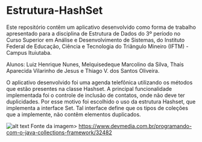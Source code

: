 # Estrutura-HashSet
Este repositório contêm um aplicativo desenvolvido como forma de trabalho apresentado para a disciplina de Estrutura de Dados do 3º período no Curso Superior em Análise e Desenvolvimento de Sistemas, do Instituto Federal de Educação, Ciência e Tecnologia do Triângulo Mineiro (IFTM) - Campus Ituiutaba.

Alunos: Luiz Henrique Nunes, Melquisedeque Marcolino da Silva, Thaís Aparecida Vilarinho de Jesus e Thiago V. dos Santos Oliveira.

O aplicativo desenvolvido foi uma agenda telefônica utilizando os métodos que estão presentes na classe Hashset. A principal funcionalidade implementada foi o controle de inclusão de contatos, onde não deve ter duplicidades. Por esse motivo foi escolhido o uso da estrutura Hashset, que implementa a interface Set. Tal interface define que os tipos de coleções que a implemente, não contêm elementos duplicados.



![alt text](http://arquivo.devmedia.com.br/REVISTAS/easyjava/imagens/50/3/1.png)
Fonte da imagem> https://www.devmedia.com.br/programando-com-o-java-collections-framework/32482

